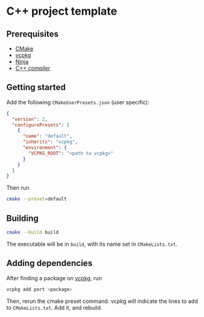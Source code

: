 # C++ project template

## Prerequisites

- [CMake](https://cmake.org/)
- [vcpkg](https://vcpkg.io/en/getting-started.html)
- [Ninja](https://ninja-build.org/)
- [C++ compiler](https://gcc.gnu.org/)

## Getting started

Add the following `CMakeUserPresets.json` (user specific):

```json
{
  "version": 2,
  "configurePresets": [
    {
      "name": "default",
      "inherits": "vcpkg",
      "environment": {
        "VCPKG_ROOT": "<path to vcpkg>"
      }
    }
  ]
}
```

Then run

```bash
cmake --preset=default
```

## Building

```bash
cmake --build build
```

The executable will be in `build`, with its name set in `CMakeLists.txt`.

## Adding dependencies

After finding a package on [vcpkg](https://vcpkg.io/en/packages.html), run

```bash
vcpkg add port <package>
```

Then, rerun the cmake preset command. vcpkg will indicate the lines to add to `CMakeLists.txt`. Add it, and rebuild.
